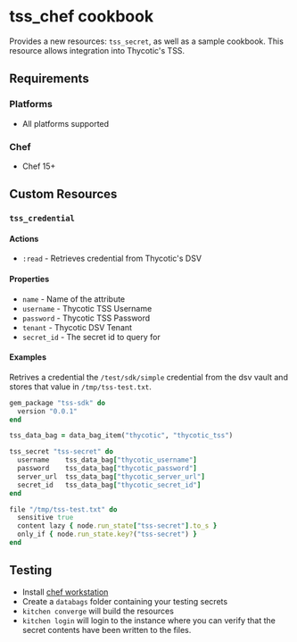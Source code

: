 # tss_chef cookbook

Provides a new resources: `tss_secret`, as well as a sample cookbook. This resource allows integration into Thycotic's TSS.

## Requirements

### Platforms

- All platforms supported

### Chef

- Chef 15+

## Custom Resources

### `tss_credential`

#### Actions

- `:read` - Retrieves credential from Thycotic's DSV

#### Properties

- `name` - Name of the attribute
- `username` - Thycotic TSS Username
- `password` - Thycotic TSS Password
- `tenant` - Thycotic DSV Tenant
- `secret_id` - The secret id to query for

#### Examples

Retrives a credential the `/test/sdk/simple` credential from the dsv vault and stores that value in `/tmp/tss-test.txt`.

```ruby
gem_package "tss-sdk" do
  version "0.0.1"
end

tss_data_bag = data_bag_item("thycotic", "thycotic_tss")

tss_secret "tss-secret" do
  username    tss_data_bag["thycotic_username"]
  password    tss_data_bag["thycotic_password"]
  server_url  tss_data_bag["thycotic_server_url"]
  secret_id   tss_data_bag["thycotic_secret_id"]
end

file "/tmp/tss-test.txt" do
  sensitive true
  content lazy { node.run_state["tss-secret"].to_s }
  only_if { node.run_state.key?("tss-secret") }
end
```

## Testing

- Install [chef workstation](https://docs.chef.io/workstation/install_workstation/)
- Create a `databags` folder containing your testing secrets
- `kitchen converge` will build the resources
- `kitchen login` will login to the instance where you can verify that the secret contents have been written to the files.
